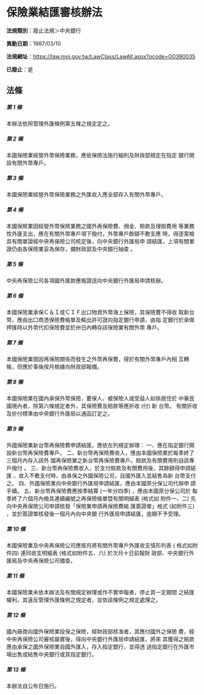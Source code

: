 # 保險業結匯審核辦法

**法規類別**：廢止法規＞中央銀行

**異動日期**：1987/03/10  

**法規網址**：https://law.moj.gov.tw/LawClass/LawAll.aspx?pcode=G0390035

**已廢止**：是



## 法條
##### 第 1 條
本辦法依照管理外匯條例第五條之規定定之。

##### 第 2 條
本國保險業經營外幣保險業務，應依保險法施行細則及財政部規定在指定
銀行開設有關外幣專戶。

##### 第 3 條
本國保險業經營外幣保險業務之外匯收入應全部存入有關外幣專戶。

##### 第 4 條
本國保險業因經營外幣保險業務之國外再保險費、佣金、賠款及理賠費用
等業務性外匯支出，應在有關外幣專戶項下撥付，外幣專戶餘額不敷支應
時，得逐案檢具有關單證經中央再保險公司核定後，向中央銀行外匯局申
請結匯，上項有關單證仍由各保險業妥為保存，備財政部及中央銀行抽查
。

##### 第 5 條
中央再保險公司各項國外匯款應檢證逕向中央銀行外匯局申請核辦。

##### 第 6 條
本國保險業承保Ｃ＆Ｉ或ＣＩＦ出口物資外幣海上保險，其保險費不得收
取新台幣，應由出口商憑保險費帳單及輸出許可證向指定銀行申請，由指
定銀行於承做押匯時以外幣代扣保險費並於卅日內轉存該保險業有關外幣
專戶。

##### 第 7 條
本國保險業間因再保險關係而發生之外幣再保費，得於有關外幣專戶內相
互轉帳，但應於事後按月檢據向財政部報備。

##### 第 8 條
本國保險業在國內承保外幣保險，要保人、被保險人或受益人如係居住於
中華民國境內者，除第六條規定者外，其保險費及賠款等應折收 (付) 新
台幣。
有關折收及折付標準由中央銀行外匯局以通函訂定之。

##### 第 9 條
外國保險業新台幣再保險費申請結匯，應依左列規定辦理：
一、應在指定銀行開設新台幣再保險費專戶。
二、新台幣再保險費收入，應由本國保險業於每季終了三個月內存入該外
    國再保險業之新台幣再保險費專戶。賠款及有關費用則自該專戶撥付
    。
三、新台幣再保險費收入，於支付賠款及有關費用後，其餘額得申請結匯
    ，收入不敷支付時，由承保之外國保險公司，自國外匯入並結售為新
    台幣支付之。
四、外國保險業向中央銀行外匯局申請結匯，應由本國原分保公司代辦申
    請手續。
五、新台幣再保險費應按季結算 (一年分四季) ，應由本國原分保公司於
    每季終了六個月內檢具連續編號之再保險帳單暨有關明細表 (格式如
    附件一、二) 先向中央再保險公司申請核發「保險業申請再保險費結
    匯簽證單」格式 (如附件三) ，並於簽證單核發後一個月內向中央銀
    行外匯局申請結匯，逾期不予受理。


##### 第 10 條
本國保險業及中央再保險公司應按月將有關外幣專戶外匯收支情形列表 (
格式如附件四) 連同收支明細表 (格式如附件五、六) 於次月十日前報財
政部、中央銀行外匯局及中央再保險公司備查。

##### 第 11 條
本國保險業未依本辦法及有關規定辦理或作不實申報者，停止其一定期間
之結匯權利。其違反管理外匯條例之規定者，並依該條例之規定處理之。

##### 第 12 條
國內廠商向國外保險業投保之保險，經財政部核准者，其應付國外之保險
費，經中央再保險公司審核屬實後，得向中央銀行外匯局申請結匯，將來
其獲得之賠款應由承保之國外保險業自國外匯入，存入指定銀行，並得透
過指定銀行在外匯市場出售或結售中央銀行或其指定銀行。

##### 第 13 條
本辦法自公布日施行。


